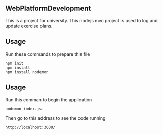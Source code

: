 ## WebPlatformDevelopment
This is a project for university. This nodejs mvc project is used to log and update exercise plans.

## Usage

Run these commands to prepare this file

```
npm init
npm install
npm install nodemon
```

## Usage

Run this comman to begin the application
```
nodemon index.js
```
Then go to this address to see the code running
```
http://localhost:3000/
```
